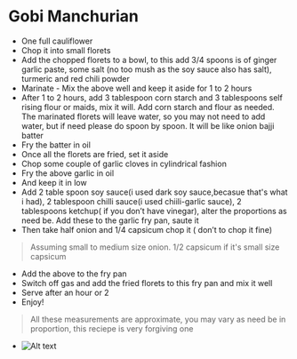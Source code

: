 # Gobi Manchurian
- One full cauliflower 
- Chop it into small florets
- Add the chopped florets to a bowl, to this add 3/4 spoons is of ginger garlic paste, some salt (no too mush as the soy sauce also has salt), turmeric and red chili powder
- Marinate - Mix the above well and keep it aside for 1 to 2 hours
- After 1 to 2 hours, add 3 tablespoon corn starch and 3 tablespoons self rising flour or maids, mix it will. Add corn starch and flour as needed.
  The marinated florets will leave water, so you may not need to add water, but if need please do spoon by spoon. It will be like onion bajji batter
- Fry the batter in oil
- Once all the florets are fried, set it aside
- Chop some couple of garlic cloves in cylindrical fashion
- Fry the above garlic in oil
- And keep it in low
- Add 2 table spoon soy sauce(i used dark soy sauce,becasue that's what i had), 2 tablespoon chilli sauce(i used chiili-garlic sauce), 2 tablespoons ketchup( if you don’t have vinegar),
  alter the proportions as need be. Add these to the garlic fry pan, saute it
- Then take half onion and 1/4 capsicum chop it ( don’t to chop it fine)
> Assuming small to medium size onion. 1/2 capsicum if it's small size capsicum
- Add the above to the fry pan
- Switch off gas and add  the fried florets to this fry pan and mix it well
- Serve after an hour or 2
- Enjoy!
> All these measurements are approximate, you may vary as need be in proportion, this reciepe is very forgiving one
- <img title="gobi manchurian" alt="Alt text" src="/images/gobi-manchuirian.png">

